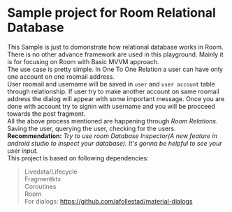 # Sample project for Room Relational Database

This Sample is just to domonstrate how relational database works in Room.<br/>
There is no other advance framework are used in this playground. Mainly it is for focusing on Room with Basic MVVM approach.<br/>
The use case is pretty simple. In One To One Relation a user can have only one account on one roomail address.<br/>
User roomail and username will be saved in ``user`` and ``user account`` table through relationship. If user try to make another account on same roomail address the dialog will
appear with some important message. Once you are done with account try to signin with username and you will be procceed towards the post fragment.<br/>
All the above process mentioned are happening through *Room Relations*. Saving the user, querying the user, checking for the users.
**Recommendation:** *Try to use room *Database Inspector*(A new feature in android studio to inspect your database). It's
gonna be helpful to see your user input.*<br/>
This project is based on following dependencies:<br/>
> Livedata/Lifecycle<br/> Fragmentktx<br/> Coroutines<br/> Room<br/>
For dialogs: https://github.com/afollestad/material-dialogs
